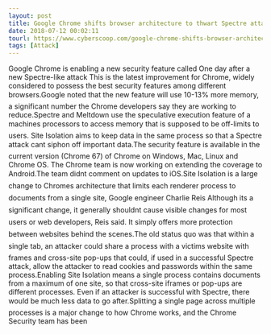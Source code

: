 ```yaml
---
layout: post
title: Google Chrome shifts browser architecture to thwart Spectre attacks
date: 2018-07-12 00:02:11
tourl: https://www.cyberscoop.com/google-chrome-shifts-browser-architecture-to-defend-spectre-attacks/?category_news=technology
tags: [Attack]
---
```

Google Chrome is enabling a new security feature called One day after a new Spectre-like attack This is the latest improvement for Chrome, widely considered to possess the best security features among different browsers.Google noted that the new feature will use 10-13% more memory, a significant number the Chrome developers say they are working to reduce.Spectre and Meltdown use the speculative execution feature of a machines processors to access memory that is supposed to be off-limits to users. Site Isolation aims to keep data in the same process so that a Spectre attack cant siphon off important data.The security feature is available in the current version (Chrome 67) of Chrome on Windows, Mac, Linux and Chrome OS. The Chrome team is now working on extending the coverage to Android.The team didnt comment on updates to iOS.Site Isolation is a large change to Chromes architecture that limits each renderer process to documents from a single site, Google engineer Charlie Reis Although its a significant change, it generally shouldnt cause visible changes for most users or web developers, Reis said. It simply offers more protection between websites behind the scenes.The old status quo was that within a single tab, an attacker could share a process with a victims website with frames and cross-site pop-ups that could, if used in a successful Spectre attack, allow the attacker to read cookies and passwords within the same process.Enabling Site Isolation means a single process contains documents from a maximum of one site, so that cross-site iframes or pop-ups are different processes. Even if an attacker is successful with Spectre, there would be much less data to go after.Splitting a single page across multiple processes is a major change to how Chrome works, and the Chrome Security team has been 